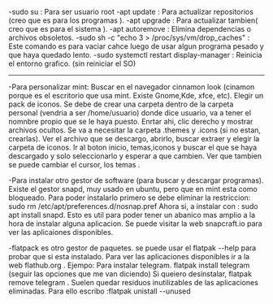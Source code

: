-sudo su : Para ser usuario root
-apt update :  Para actualizar repositorios (creo que es para los programas ).
-apt upgrade : Para actualizar tambien( creo que es para el sistema ).
-apt autoremove : Elimina dependencias o archivos obsoletos.
-sudo sh -c "echo 3 > /proc/sys/vm/drop_caches" : Este comando es para vaciar cahce luego de usar algun programa pesado y que haya quedado lento.
-sudo systemctl restart display-manager : Reinicia el entorno grafico. (sin reiniciar el SO)





*********************
-Para personalizar mint: 
  Buscar en el navegador cinnamon look (cinamon porque es el escritorio que usa mint. Existe Gnome,Kde, xfce, etc). Elegir un pack de iconos. 
Se debe de crear una carpeta dentro de la carpeta personal (vendria a ser /home/usuario) donde dice usuario, va a tener el nomnbre propio que se le haya puesto. Enrtar ahi, clic derecho y mostrar archivos ocultos. Se va a necesitar la carpeta .themes y .icons (si no estan, crearlas). Ver el archivo que se descargo, abrirlo, buscar extraer y elegir la carpeta de iconos. 
Ir al boton inicio, temas,iconos y buscar el que se haya descargado y solo seleccionarlo y esperar a que cambien. Ver que tambien se puede cambiar el cursor, los temas .

-Para instalar otro gestor de software (para buscar y descargar programas). 
Existe el gestor snapd, muy usado en ubuntu, pero que en mint esta como bloqueado. Para poder instalarlo primero se debe eliminar la restriccion: sudo rm /etc/apt/preferences.d/nosnap.pref
Ahora si, a instalar con : sudo apt install snapd.
Esto es util para poder tener un abanico mas amplio a la hora de instalar alguna aplicacion.
Se puede visitar la web snapcraft.io para ver las aplicaiones disponibles. 

-flatpack es otro gestor de paquetes. se puede usar el flatpak --help para probar que si esta instalado. 
Para ver las aplicaciones disponibles ir a la web flathub.org . 
 Ejempo: Para instalar telegram. flatpak install telegram (seguir las opciones que me van diciendo)
    Si queiero desinstalar, flatpak remove telegram . Suelen quedar residuos inutilizables de las aplicaciones eliminadas. Para ello escribo :flatpak unistall --unused  
